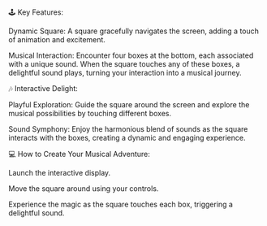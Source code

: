 🕹️ Key Features:

Dynamic Square: A square gracefully navigates the screen, adding a touch of animation and excitement.

Musical Interaction: Encounter four boxes at the bottom, each associated with a unique sound. When the square 
touches any of these boxes, a delightful sound plays, turning your interaction into a musical journey.

🎶 Interactive Delight:

Playful Exploration: Guide the square around the screen and explore the musical possibilities by touching different boxes.

Sound Symphony: Enjoy the harmonious blend of sounds as the square interacts with the boxes, creating a dynamic and engaging experience.

💻 How to Create Your Musical Adventure:

Launch the interactive display.

Move the square around using your controls.

Experience the magic as the square touches each box, triggering a delightful sound.